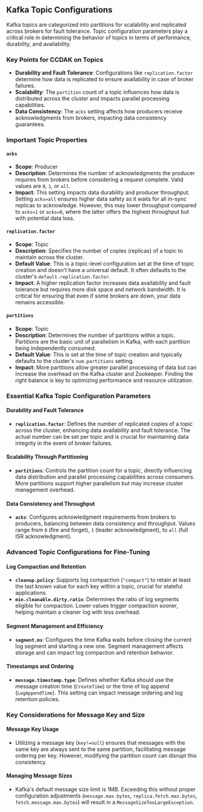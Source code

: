 ## Kafka Topic Configurations

Kafka topics are categorized into partitions for scalability and replicated across brokers for fault tolerance. Topic configuration parameters play a critical role in determining the behavior of topics in terms of performance, durability, and availability.

### Key Points for CCDAK on Topics

- **Durability and Fault Tolerance**: Configurations like `replication.factor` determine how data is replicated to ensure availability in case of broker failures.
- **Scalability**: The `partition` count of a topic influences how data is distributed across the cluster and impacts parallel processing capabilities.
- **Data Consistency**: The `acks` setting affects how producers receive acknowledgments from brokers, impacting data consistency guarantees.

### Important Topic Properties

#### `acks`
- **Scope**: Producer
- **Description**: Determines the number of acknowledgments the producer requires from brokers before considering a request complete. Valid values are `0`, `1`, or `all`.
- **Impact**: This setting impacts data durability and producer throughput. Setting `acks=all` ensures higher data safety as it waits for all in-sync replicas to acknowledge. However, this may lower throughput compared to `acks=1` or `acks=0`, where the latter offers the highest throughput but with potential data loss.

#### `replication.factor`
- **Scope**: Topic
- **Description**: Specifies the number of copies (replicas) of a topic to maintain across the cluster.
- **Default Value**: This is a topic-level configuration set at the time of topic creation and doesn't have a universal default. It often defaults to the cluster's `default.replication.factor`.
- **Impact**: A higher replication factor increases data availability and fault tolerance but requires more disk space and network bandwidth. It is critical for ensuring that even if some brokers are down, your data remains accessible.

#### `partitions`
- **Scope**: Topic
- **Description**: Determines the number of partitions within a topic. Partitions are the basic unit of parallelism in Kafka, with each partition being independently consumed.
- **Default Value**: This is set at the time of topic creation and typically defaults to the cluster's `num.partitions` setting.
- **Impact**: More partitions allow greater parallel processing of data but can increase the overhead on the Kafka cluster and Zookeeper. Finding the right balance is key to optimizing performance and resource utilization.

### Essential Kafka Topic Configuration Parameters

#### Durability and Fault Tolerance

- **`replication.factor`**: Defines the number of replicated copies of a topic across the cluster, enhancing data availability and fault tolerance. The actual number can be set per topic and is crucial for maintaining data integrity in the event of broker failures.

#### Scalability Through Partitioning

- **`partitions`**: Controls the partition count for a topic, directly influencing data distribution and parallel processing capabilities across consumers. More partitions support higher parallelism but may increase cluster management overhead.

#### Data Consistency and Throughput

- **`acks`**: Configures acknowledgment requirements from brokers to producers, balancing between data consistency and throughput. Values range from `0` (fire and forget), `1` (leader acknowledgment), to `all` (full ISR acknowledgment).

### Advanced Topic Configurations for Fine-Tuning

#### Log Compaction and Retention

- **`cleanup.policy`**: Supports log compaction (`"compact"`) to retain at least the last known value for each key within a topic, crucial for stateful applications.
- **`min.cleanable.dirty.ratio`**: Determines the ratio of log segments eligible for compaction. Lower values trigger compaction sooner, helping maintain a cleaner log with less overhead.

#### Segment Management and Efficiency

- **`segment.ms`**: Configures the time Kafka waits before closing the current log segment and starting a new one. Segment management affects storage and can impact log compaction and retention behavior.

#### Timestamps and Ordering

- **`message.timestamp.type`**: Defines whether Kafka should use the message creation time (`CreateTime`) or the time of log append (`LogAppendTime`). This setting can impact message ordering and log retention policies.

### Key Considerations for Message Key and Size

#### Message Key Usage

- Utilizing a message key (`key!=null`) ensures that messages with the same key are always sent to the same partition, facilitating message ordering per key. However, modifying the partition count can disrupt this consistency.

#### Managing Message Sizes

- Kafka's default message size limit is 1MB. Exceeding this without proper configuration adjustments (`message.max.bytes`, `replica.fetch.max.bytes`, `fetch.message.max.bytes`) will result in a `MessageSizeTooLargeException`.

